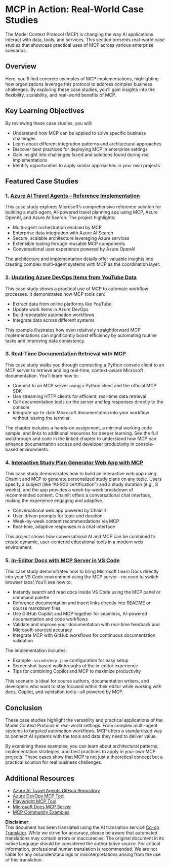 <!--
CO_OP_TRANSLATOR_METADATA:
{
  "original_hash": "671162f2687253f22af11187919ed02d",
  "translation_date": "2025-06-21T13:30:39+00:00",
  "source_file": "09-CaseStudy/README.md",
  "language_code": "en"
}
-->
# MCP in Action: Real-World Case Studies 

The Model Context Protocol (MCP) is changing the way AI applications interact with data, tools, and services. This section presents real-world case studies that showcase practical uses of MCP across various enterprise scenarios.

## Overview

Here, you'll find concrete examples of MCP implementations, highlighting how organizations leverage this protocol to address complex business challenges. By exploring these case studies, you’ll gain insights into the flexibility, scalability, and real-world benefits of MCP.

## Key Learning Objectives

By reviewing these case studies, you will:

- Understand how MCP can be applied to solve specific business challenges  
- Learn about different integration patterns and architectural approaches  
- Discover best practices for deploying MCP in enterprise settings  
- Gain insight into challenges faced and solutions found during real implementations  
- Identify opportunities to apply similar approaches in your own projects  

## Featured Case Studies

### 1. [Azure AI Travel Agents – Reference Implementation](./travelagentsample.md)

This case study explores Microsoft’s comprehensive reference solution for building a multi-agent, AI-powered travel planning app using MCP, Azure OpenAI, and Azure AI Search. The project highlights:

- Multi-agent orchestration enabled by MCP  
- Enterprise data integration with Azure AI Search  
- Secure, scalable architecture leveraging Azure services  
- Extensible tooling through reusable MCP components  
- Conversational user experience powered by Azure OpenAI  

The architecture and implementation details offer valuable insights into creating complex multi-agent systems with MCP as the coordination layer.

### 2. [Updating Azure DevOps Items from YouTube Data](./UpdateADOItemsFromYT.md)

This case study shows a practical use of MCP to automate workflow processes. It demonstrates how MCP tools can:

- Extract data from online platforms like YouTube  
- Update work items in Azure DevOps  
- Build repeatable automation workflows  
- Integrate data across different systems  

This example illustrates how even relatively straightforward MCP implementations can significantly boost efficiency by automating routine tasks and improving data consistency.

### 3. [Real-Time Documentation Retrieval with MCP](./docs-mcp/README.md)

This case study walks you through connecting a Python console client to an MCP server to retrieve and log real-time, context-aware Microsoft documentation. You’ll learn how to:

- Connect to an MCP server using a Python client and the official MCP SDK  
- Use streaming HTTP clients for efficient, real-time data retrieval  
- Call documentation tools on the server and log responses directly to the console  
- Integrate up-to-date Microsoft documentation into your workflow without leaving the terminal  

The chapter includes a hands-on assignment, a minimal working code sample, and links to additional resources for deeper learning. See the full walkthrough and code in the linked chapter to understand how MCP can enhance documentation access and developer productivity in console-based environments.

### 4. [Interactive Study Plan Generator Web App with MCP](./docs-mcp/README.md)

This case study demonstrates how to build an interactive web app using Chainlit and MCP to generate personalized study plans on any topic. Users specify a subject (like “AI-900 certification”) and a study duration (e.g., 8 weeks), and the app provides a week-by-week breakdown of recommended content. Chainlit offers a conversational chat interface, making the experience engaging and adaptive.

- Conversational web app powered by Chainlit  
- User-driven prompts for topic and duration  
- Week-by-week content recommendations via MCP  
- Real-time, adaptive responses in a chat interface  

This project shows how conversational AI and MCP can be combined to create dynamic, user-centered educational tools in a modern web environment.

### 5. [In-Editor Docs with MCP Server in VS Code](./docs-mcp/README.md)

This case study demonstrates how to bring Microsoft Learn Docs directly into your VS Code environment using the MCP server—no need to switch browser tabs! You’ll see how to:

- Instantly search and read docs inside VS Code using the MCP panel or command palette  
- Reference documentation and insert links directly into README or course markdown files  
- Use GitHub Copilot and MCP together for seamless, AI-powered documentation and code workflows  
- Validate and improve your documentation with real-time feedback and Microsoft-sourced accuracy  
- Integrate MCP with GitHub workflows for continuous documentation validation  

The implementation includes:  
- Example `.vscode/mcp.json` configuration for easy setup  
- Screenshot-based walkthroughs of the in-editor experience  
- Tips for combining Copilot and MCP to maximize productivity  

This scenario is ideal for course authors, documentation writers, and developers who want to stay focused within their editor while working with docs, Copilot, and validation tools—all powered by MCP.

## Conclusion

These case studies highlight the versatility and practical applications of the Model Context Protocol in real-world settings. From complex multi-agent systems to targeted automation workflows, MCP offers a standardized way to connect AI systems with the tools and data they need to deliver value.

By examining these examples, you can learn about architectural patterns, implementation strategies, and best practices to apply in your own MCP projects. These cases show that MCP is not just a theoretical concept but a practical solution for real business challenges.

## Additional Resources

- [Azure AI Travel Agents GitHub Repository](https://github.com/Azure-Samples/azure-ai-travel-agents)  
- [Azure DevOps MCP Tool](https://github.com/microsoft/azure-devops-mcp)  
- [Playwright MCP Tool](https://github.com/microsoft/playwright-mcp)  
- [Microsoft Docs MCP Server](https://github.com/MicrosoftDocs/mcp)  
- [MCP Community Examples](https://github.com/microsoft/mcp)

**Disclaimer**:  
This document has been translated using the AI translation service [Co-op Translator](https://github.com/Azure/co-op-translator). While we strive for accuracy, please be aware that automated translations may contain errors or inaccuracies. The original document in its native language should be considered the authoritative source. For critical information, professional human translation is recommended. We are not liable for any misunderstandings or misinterpretations arising from the use of this translation.